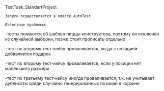TestTask_StandartProject

	Запуск осуществляется в классе AutoTest

	Известные проблемы:

-тесты ломаются об шаблон пиццы-конструктора, поэтому он исключён из случайной выборки, позже стоит прописать отдельно

-тест по второму тест-кейсу проваливается, когда с позицией добавляется подарок

-тест по второму тест-кейсу проваливается, если у позиции нет маленького размера

-тест по третьему тест-кейсу иногда проваливается, т.к. не учитывает дубликаты среди случайно генерированных позиций в корзине
